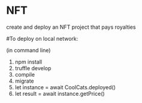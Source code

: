 # NFT
create and deploy an NFT project that pays royalties

#To deploy on local network:

(in command line) 
1. npm install   
2. truffle develop  
3. compile  
4. migrate  
5. let instance = await CoolCats.deployed()  
6. let result = await instance.getPrice()  
